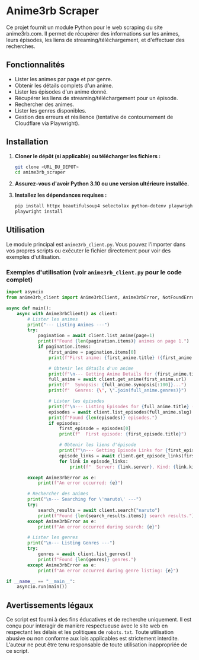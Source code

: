 # Anime3rb Scraper

Ce projet fournit un module Python pour le web scraping du site anime3rb.com. Il permet de récupérer des informations sur les animes, leurs épisodes, les liens de streaming/téléchargement, et d'effectuer des recherches.

## Fonctionnalités

- Lister les animes par page et par genre.
- Obtenir les détails complets d'un anime.
- Lister les épisodes d'un anime donné.
- Récupérer les liens de streaming/téléchargement pour un épisode.
- Rechercher des animes.
- Lister les genres disponibles.
- Gestion des erreurs et résilience (tentative de contournement de Cloudflare via Playwright).

## Installation

1.  **Cloner le dépôt (si applicable) ou télécharger les fichiers :**

    ```bash
    git clone <URL_DU_DEPOT>
    cd anime3rb_scraper
    ```

2.  **Assurez-vous d'avoir Python 3.10 ou une version ultérieure installée.**

3.  **Installez les dépendances requises :**

    ```bash
    pip install httpx beautifulsoup4 selectolax python-dotenv playwright
    playwright install
    ```

## Utilisation

Le module principal est `anime3rb_client.py`. Vous pouvez l'importer dans vos propres scripts ou exécuter le fichier directement pour voir des exemples d'utilisation.

### Exemples d'utilisation (voir `anime3rb_client.py` pour le code complet)

```python
import asyncio
from anime3rb_client import Anime3rbClient, Anime3rbError, NotFoundError

async def main():
    async with Anime3rbClient() as client:
        # Lister les animes
        print("--- Listing Animes ---")
        try:
            pagination = await client.list_anime(page=1)
            print(f"Found {len(pagination.items)} animes on page 1.")
            if pagination.items:
                first_anime = pagination.items[0]
                print(f"First anime: {first_anime.title} ({first_anime.url})")

                # Obtenir les détails d'un anime
                print(f"\n--- Getting Anime Details for {first_anime.title} ---")
                full_anime = await client.get_anime(first_anime.url)
                print(f"  Synopsis: {full_anime.synopsis[:100]}...")
                print(f"  Genres: {\", \".join(full_anime.genres)}")

                # Lister les épisodes
                print(f"\n--- Listing Episodes for {full_anime.title} ---")
                episodes = await client.list_episodes(full_anime.slug)
                print(f"Found {len(episodes)} episodes.")
                if episodes:
                    first_episode = episodes[0]
                    print(f"  First episode: {first_episode.title}")

                    # Obtenir les liens d'épisode
                    print(f"\n--- Getting Episode Links for {first_episode.title} ---")
                    episode_links = await client.get_episode_links(first_episode.url)
                    for link in episode_links:
                        print(f"  Server: {link.server}, Kind: {link.kind}, URL: {link.url}")

        except Anime3rbError as e:
            print(f"An error occurred: {e}")

        # Rechercher des animes
        print("\n--- Searching for \'naruto\' ---")
        try:
            search_results = await client.search("naruto")
            print(f"Found {len(search_results.items)} search results.")
        except Anime3rbError as e:
            print(f"An error occurred during search: {e}")

        # Lister les genres
        print("\n--- Listing Genres ---")
        try:
            genres = await client.list_genres()
            print(f"Found {len(genres)} genres.")
        except Anime3rbError as e:
            print(f"An error occurred during genre listing: {e}")

if __name__ == "__main__":
    asyncio.run(main())
```

## Avertissements légaux

Ce script est fourni à des fins éducatives et de recherche uniquement. Il est conçu pour interagir de manière respectueuse avec le site web en respectant les délais et les politiques de `robots.txt`. Toute utilisation abusive ou non conforme aux lois applicables est strictement interdite. L'auteur ne peut être tenu responsable de toute utilisation inappropriée de ce script.


